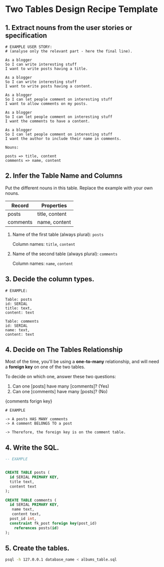 # Two Tables Design Recipe Template

## 1. Extract nouns from the user stories or specification

```
# EXAMPLE USER STORY:
# (analyse only the relevant part - here the final line).

As a blogger
So I can write interesting stuff
I want to write posts having a title.

As a blogger
So I can write interesting stuff
I want to write posts having a content.

As a blogger
So I can let people comment on interesting stuff
I want to allow comments on my posts.

As a blogger
So I can let people comment on interesting stuff
I want the comments to have a content.

As a blogger
So I can let people comment on interesting stuff
I want the author to include their name in comments.
```

```
Nouns:

posts => title, content 
comments => name, content
```

## 2. Infer the Table Name and Columns

Put the different nouns in this table. Replace the example with your own nouns.

| Record                | Properties          |
| --------------------- | ------------------  |
| posts                 | title, content
| comments              | name, content

1. Name of the first table (always plural): `posts` 

    Column names: `title`, `content`

2. Name of the second table (always plural): `comments` 

    Column names: `name`, `content`

## 3. Decide the column types.

```
# EXAMPLE:

Table: posts
id: SERIAL
title: text,
content: text

Table: comments
id: SERIAL
name: text,
content: text

```

## 4. Decide on The Tables Relationship

Most of the time, you'll be using a **one-to-many** relationship, and will need a **foreign key** on one of the two tables.

To decide on which one, answer these two questions:

1. Can one [posts] have many [comments]? (Yes)
2. Can one [comments] have many [posts]? (No)

{comments forign key}



```
# EXAMPLE

-> A posts HAS MANY comments
-> A comment BELONGS TO a post

-> Therefore, the foreign key is on the comment table.
```

## 4. Write the SQL.

```sql
-- EXAMPLE


CREATE TABLE posts (
  id SERIAL PRIMARY KEY,
  title text,
  content text
);

CREATE TABLE comments (
  id SERIAL PRIMARY KEY,
   name text,
   content text,
  post_id int,
  constraint fk_post foreign key(post_id)
    references posts(id)
);
```

## 5. Create the tables.

```bash
psql -h 127.0.0.1 database_name < albums_table.sql

```

